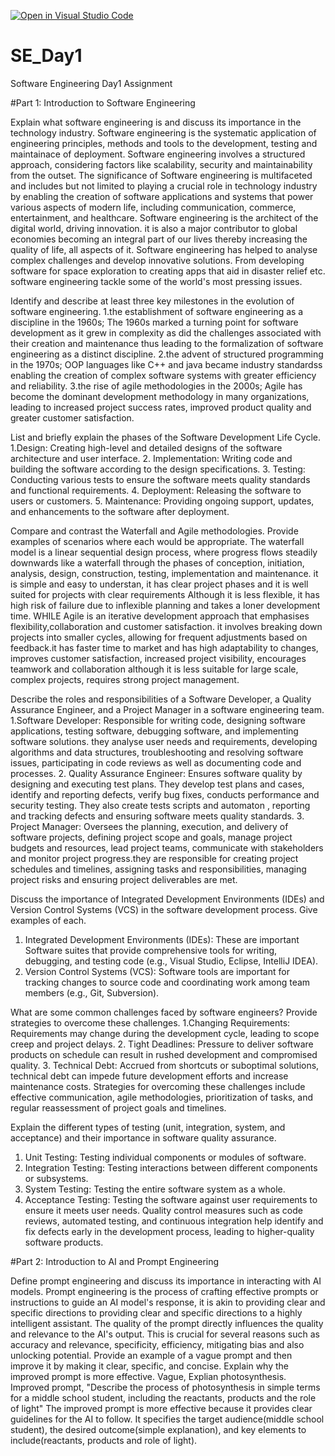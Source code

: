 [![Open in Visual Studio Code](https://classroom.github.com/assets/open-in-vscode-2e0aaae1b6195c2367325f4f02e2d04e9abb55f0b24a779b69b11b9e10269abc.svg)](https://classroom.github.com/online_ide?assignment_repo_id=15536176&assignment_repo_type=AssignmentRepo)
# SE_Day1
Software Engineering Day1 Assignment

#Part 1: Introduction to Software Engineering

Explain what software engineering is and discuss its importance in the technology industry.
Software engineering is the systematic application of engineering principles, methods and tools to the development, testing and maintainace of deployment. Software engineering involves a structured approach, considering factors like scalability, security and maintainability from the outset. The significance of Software engineering is multifaceted and includes but not limited to playing a crucial role in technology industry by enabling the creation of software applications and systems that power various aspects of modern life, including communication, commerce, entertainment, and healthcare. Software engineering is the architect of the digital world, driving innovation. it is also a major contributor to global economies becoming an integral part of our lives  thereby increasing the quality of life, all aspects of it. Software engineering has helped to analyse complex challenges and develop innovative solutions. From developing software for space exploration to creating apps that aid in disaster relief etc. software engineering tackle some of the world's most pressing issues.


Identify and describe at least three key milestones in the evolution of software engineering.
 1.the establishment of software engineering as a discipline in the 1960s; The 1960s marked a turning point for software development as it grew in complexity as did the challenges associated with their creation and maintenance  thus leading to the formalization of software engineering as a distinct discipline.
 2.the advent of structured programming in the 1970s; OOP languages like C++ and java became industry standardss enabling the creation of complex software systems with greater efficiency and reliability.
 3.the rise of agile methodologies in the 2000s; Agile has become the dominant development methodology in many organizations, leading to increased project success rates, improved product quality and greater customer satisfaction. 


List and briefly explain the phases of the Software Development Life Cycle.
1.Design: Creating high-level and detailed designs of the software architecture and user interface.
2. Implementation: Writing code and building the software according to the design specifications.
3. Testing: Conducting various tests to ensure the software meets quality standards and functional requirements.
4. Deployment: Releasing the software to users or customers.
5. Maintenance: Providing ongoing support, updates, and enhancements to the software after deployment.

Compare and contrast the Waterfall and Agile methodologies. Provide examples of scenarios where each would be appropriate.
The waterfall model is a linear sequential design process, where progress flows steadily downwards like a waterfall through the phases of  conception, initiation, analysis, design, construction, testing, implementation and maintenance. it is simple and easy to understan, it has clear project phases and it is well suited for projects with clear requirements Although it is less flexible, it has high risk of failure due to inflexible planning and takes a loner development time. WHILE Agile is an iterative development approach that emphasises flexibility,collaboration and customer satisfaction. it involves breaking down projects into smaller cycles, allowing for frequent adjustments based on feedback.it has faster time to market and has high adaptability to changes, improves customer satisfaction, increased project visibility, encourages teamwork and collaboration although it is less suitable for large scale, complex projects, requires strong project management.

Describe the roles and responsibilities of a Software Developer, a Quality Assurance Engineer, and a Project Manager in a software engineering team.
1.Software Developer: Responsible for writing code, designing software applications, testing software, debugging software, and implementing software solutions. they analyse user needs and requirements, developing algorithms and data structures, troubleshooting and resolving software issues, participating in code reviews as well as documenting code and processes.
2. Quality Assurance Engineer: Ensures software quality by designing and executing test plans. They develop test plans and cases, identify and reporting defects, verify bug fixes, conducts performance and security testing. They also create tests scripts and automaton , reporting and tracking defects and ensuring software meets quality standards.
3. Project Manager: Oversees the planning, execution, and delivery of software projects, defining project scope and goals, manage project budgets and resources, lead project teams, communicate with stakeholders and monitor project progress.they are responsible for creating project schedules and timelines, assigning tasks and responsibilities, managing project risks and ensuring project deliverables are met.


Discuss the importance of Integrated Development Environments (IDEs) and Version Control Systems (VCS) in the software development process. Give examples of each.
1. Integrated Development Environments (IDEs): These are important Software suites that provide comprehensive tools for writing, debugging, and testing code (e.g., Visual Studio, Eclipse, IntelliJ IDEA).
2. Version Control Systems (VCS): Software tools are important for tracking changes to source code and coordinating work among team members (e.g., Git, Subversion).



What are some common challenges faced by software engineers? Provide strategies to overcome these challenges.
1.Changing Requirements: Requirements may change during the development cycle, leading to scope creep and project delays.
2. Tight Deadlines: Pressure to deliver software products on schedule can result in rushed development and compromised quality.
3. Technical Debt: Accrued from shortcuts or suboptimal solutions, technical debt can impede future development efforts and increase maintenance costs.
Strategies for overcoming these challenges include effective communication, agile methodologies, prioritization of tasks, and regular reassessment of project goals and timelines.


Explain the different types of testing (unit, integration, system, and acceptance) and their importance in software quality assurance.
1. Unit Testing: Testing individual components or modules of software.
2. Integration Testing: Testing interactions between different components or subsystems.
3. System Testing: Testing the entire software system as a whole.
4. Acceptance Testing: Testing the software against user requirements to ensure it meets user needs.
Quality control measures such as code reviews, automated testing, and continuous integration help identify and fix defects early in the development process, leading to higher-quality software products.

#Part 2: Introduction to AI and Prompt Engineering


Define prompt engineering and discuss its importance in interacting with AI models.
Prompt engineering is the process of crafting effective prompts or instructions to guide an AI model's response, it is akin to providing clear and specific directions to providing clear and specific directions to a highly intelligent assistant. The quality of the prompt directly influences the quality and relevance to the AI's output. This is crucial for several reasons such as accuracy and relevance, specificity, efficiency, mitigating bias and also unlocking potential.
Provide an example of a vague prompt and then improve it by making it clear, specific, and concise. Explain why the improved prompt is more effective.
Vague, Explian photosynthesis. Improved prompt, "Describe the process of photosynthesis in simple terms for a middle school student, including the reactants, products and the role of light" The improved prompt is more effective because it provides clear guidelines for the AI to follow. It specifies the target audience(middle school student), the desired outcome(simple explanation), and key elements to include(reactants, products and role of light).
